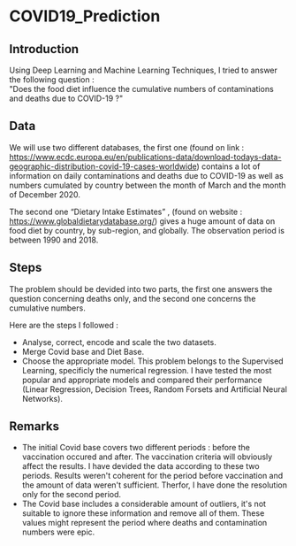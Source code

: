 # COVID19_Prediction

## Introduction

Using Deep Learning and Machine Learning Techniques, I tried to answer the following question :  
"Does the food diet influence the cumulative numbers of contaminations and deaths due to COVID-19 ?"

## Data

We will use two different databases, the first one (found on link : https://www.ecdc.europa.eu/en/publications-data/download-todays-data-geographic-distribution-covid-19-cases-worldwide) contains a lot of information on daily contaminations and deaths due to COVID-19 as well as numbers cumulated by country between the month of March and the month of December 2020.

The second one “Dietary Intake Estimates” , (found on website : https://www.globaldietarydatabase.org/) gives a huge amount of data on food diet by country, by sub-region, and globally. The observation period is between 1990 and 2018.

## Steps

The problem should be devided into two parts, the first one answers the question concerning deaths only, and the second one concerns the cumulative numbers.

Here are the steps I followed :

- Analyse, correct, encode and scale the two datasets.
- Merge Covid base and Diet Base.
- Choose the appropriate model. This problem belongs to the Supervised Learning, specificly the numerical regression. I have tested the most popular and appropriate models and compared their performance (Linear Regression, Decision Trees, Random Forsets and Artificial Neural Networks).

## Remarks

- The initial Covid base covers two different periods : before the vaccination occured and after. The vaccination criteria will obviously affect the results. I have devided the data according to these two periods. Results weren't coherent for the period before vaccination and the amount of data weren't sufficient. Therfor, I have done the resolution only for the second period.
- The Covid base includes a considerable amount of outliers, it's not suitable to ignore these information and remove all of them. These values might represent the period where deaths and contamination numbers were epic.
